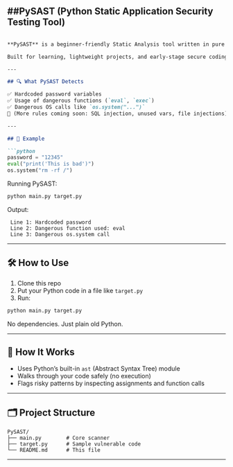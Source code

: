 ##PySAST (Python Static Application Security Testing Tool)
---

```markdown

**PySAST** is a beginner-friendly Static Analysis tool written in pure Python. It scans Python source code for insecure coding patterns and bad practices — without running the code.

Built for learning, lightweight projects, and early-stage secure coding.

---

## 🔍 What PySAST Detects

✅ Hardcoded password variables  
✅ Usage of dangerous functions (`eval`, `exec`)  
✅ Dangerous OS calls like `os.system("...")`  
🚧 (More rules coming soon: SQL injection, unused vars, file injections)

---

## 📂 Example

```python
password = "12345"
eval("print('This is bad')")
os.system("rm -rf /")
```

Running PySAST:

```bash
python main.py target.py
```

Output:

```
 Line 1: Hardcoded password
 Line 2: Dangerous function used: eval
 Line 3: Dangerous os.system call
```

---

## 🛠️ How to Use

1. Clone this repo
2. Put your Python code in a file like `target.py`
3. Run:

```bash
python main.py target.py
```

No dependencies. Just plain old Python.

---

## 🧠 How It Works

- Uses Python’s built-in `ast` (Abstract Syntax Tree) module
- Walks through your code safely (no execution)
- Flags risky patterns by inspecting assignments and function calls

---

## 🗂️ Project Structure

```
PySAST/
├── main.py        # Core scanner
├── target.py      # Sample vulnerable code
└── README.md      # This file
```

---









